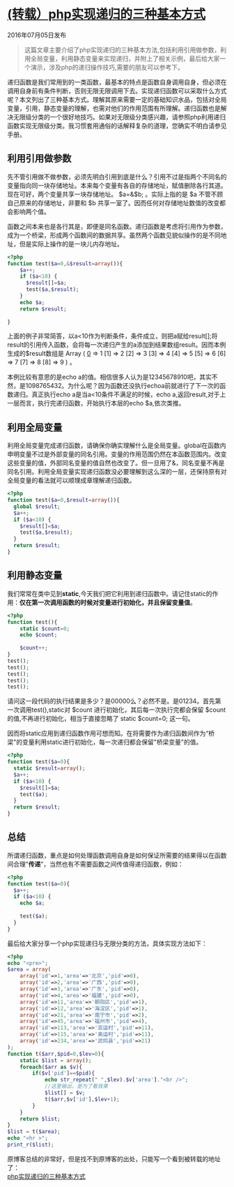 # [(转载）php实现递归的三种基本方式][0]

2016年07月05日发布 


> 这篇文章主要介绍了php实现递归的三种基本方法,包括利用引用做参数，利用全局变量，利用静态变量来实现递归，并附上了相关示例，最后给大家一个演示，涉及php的递归操作技巧,需要的朋友可以参考下。

递归函数是我们常用到的一类函数，最基本的特点是函数自身调用自身，但必须在调用自身前有条件判断，否则无限无限调用下去。实现递归函数可以采取什么方式呢？本文列出了三种基本方式。理解其原来需要一定的基础知识水品，包括对全局变量，引用，静态变量的理解，也需对他们的作用范围有所理解。递归函数也是解决无限级分类的一个很好地技巧。如果对无限级分类感兴趣，请参照php利用递归函数实现无限级分类。我习惯套用通俗的话解释复杂的道理，您确实不明白请参见手册。

## 利用引用做参数

先不管引用做不做参数，必须先明白引用到底是什么？引用不过是指两个不同名的变量指向同一块存储地址。本来每个变量有各自的存储地址，赋值删除各行其道。现在可好，两个变量共享一块存储地址。 $a=&$b; 。实际上指的是 $a 不管不顾自己原来的存储地址，非要和 $b 共享一室了。因而任何对存储地址数值的改变都会影响两个值。  
  
函数之间本来也是各行其是，即便是同名函数。递归函数是考虑将引用作为参数，成为一个桥梁，形成两个函数间的数据共享。虽然两个函数见貌似操作的是不同地址，但是实际上操作的是一块儿内存地址。

```php
<?php
function test($a=0,&$result=array()){
    $a++;
    if ($a<10) {
      $result[]=$a;
      test($a,$result);
    }
    echo $a;
    return $result;
 
}
```
上面的例子非常简答，以a<10作为判断条件，条件成立，则把a赋给result[];将result的引用传入函数，会将每一次递归产生的a添加到结果数组result。因而本例生成的$result数组是 Array ( [0] => 1 [1] => 2 [2] => 3 [3] => 4 [4] => 5 [5] => 6 [6] => 7 [7] => 8 [8] => 9 ) 。

本例比较有意思的是echo a的值。相信很多人认为是12345678910吧，其实不然，是1098765432。为什么呢？因为函数还没执行echoa前就进行了下一次的函数递归。真正执行echo a是当a<10条件不满足的时候，echo a,返回result,对于上一层而言，执行完递归函数，开始执行本层的echo $a,依次类推。

## 利用全局变量

利用全局变量完成递归函数，请确保你确实理解什么是全局变量。global在函数内申明变量不过是外部变量的同名引用。变量的作用范围仍然在本函数范围内。改变这些变量的值，外部同名变量的值自然也改变了。但一旦用了&，同名变量不再是同名引用。利用全局变量实现递归函数没必要理解到这么深的一层，还保持原有对全局变量的看法就可以顺理成章理解递归函数。

```php
<?php
function test($a=0,$result=array()){
  global $result;
  $a++;
  if ($a<10) {
    $result[]=$a;
    test($a,$result);
  }
  return $result;
}
```
## 利用静态变量

我们常常在类中见到**static**,今天我们把它利用到递归函数中。请记住static的作用：**仅在第一次调用函数的时候对变量进行初始化，并且保留变量值**。

```php
<?php
function test(){
    static $count=0;
    echo $count;
     
    $count++;
}
test();
test();
test();
test();
test();
```
请问这一段代码的执行结果是多少？是00000么？必然不是。是01234。首先第一次调用test(),static对 $count 进行初始化，其后每一次执行完都会保留 $count 的值,不再进行初始化，相当于直接忽略了 static $count=0; 这一句。

因而将static应用到递归函数作用可想而知。在将需要作为递归函数间作为“桥梁"的变量利用static进行初始化，每一次递归都会保留"桥梁变量"的值。

```php
<?php
function test($a=0){
  static $result=array();
  $a++;
  if ($a<10) {
    $result[]=$a;
    test($a);
  }
  return $result;
}
```
## 总结

所谓递归函数，重点是如何处理函数调用自身是如何保证所需要的结果得以在函数间合理"**传递**"，当然也有不需要函数之间传值得递归函数，例如：

```php
<?php
function test($a=0){
  $a++;
  if ($a<10) {
    echo $a;
 
    test($a);
  }
}
```
最后给大家分享一个php实现递归与无限分类的方法，具体实现方法如下：

```php
<?php
echo "<pre>";
$area = array(
    array('id'=>1,'area'=>'北京','pid'=>0),
    array('id'=>2,'area'=>'广西','pid'=>0),
    array('id'=>3,'area'=>'广东','pid'=>0),
    array('id'=>4,'area'=>'福建','pid'=>0),
    array('id'=>11,'area'=>'朝阳区','pid'=>1),
    array('id'=>12,'area'=>'海淀区','pid'=>1),
    array('id'=>21,'area'=>'南宁市','pid'=>2),
    array('id'=>45,'area'=>'福州市','pid'=>4),
    array('id'=>113,'area'=>'亚运村','pid'=>11),
    array('id'=>115,'area'=>'奥运村','pid'=>11),
    array('id'=>234,'area'=>'武鸣县','pid'=>21)
);
function t($arr,$pid=0,$lev=0){
    static $list = array();
    foreach($arr as $v){
        if($v['pid']==$pid){
            echo str_repeat(" ",$lev).$v['area']."<br />";
            //这里输出，是为了看效果
            $list[] = $v;
            t($arr,$v['id'],$lev+1);
        }
    }
    return $list;
}
$list = t($area);
echo "<hr >";
print_r($list);
```

原博客总结的非常好，但是找不到原博客的出处，只能写一个看到被转载的地址了：  
[php实现递归的三种基本方式][12]

[0]: https://segmentfault.com/a/1190000005880524

[12]: http://www.jb51.net/article/71424.htm